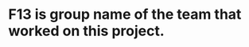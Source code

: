 F13 is group name of the team that worked on this project.
==========================================================
